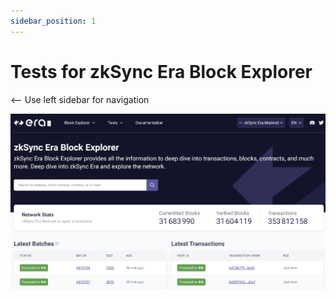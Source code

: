 ```yaml
---
sidebar_position: 1
---
```


# Tests for zkSync Era Block Explorer

\<-- Use left sidebar for navigation

![Screenshot](../static/img/main.png)
